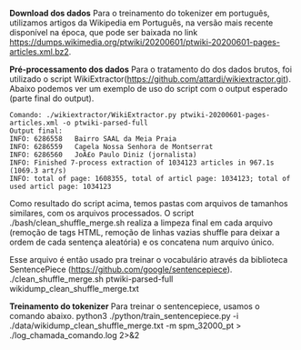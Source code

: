 **Download dos dados** 
Para o treinamento do tokenizer em português, utilizamos artigos da Wikipedia em Português, na versão mais recente disponível na época, que pode ser baixada no link https://dumps.wikimedia.org/ptwiki/20200601/ptwiki-20200601-pages-articles.xml.bz2.

**Pré-processamento dos dados**
Para o tratamento do dos dados brutos, foi utilizado o script WikiExtractor(https://github.com/attardi/wikiextractor.git). Abaixo podemos ver um exemplo de uso do script com o output esperado (parte final do output). 

```
Comando: ./wikiextractor/WikiExtractor.py ptwiki-20200601-pages-articles.xml -o ptwiki-parsed-full
Output final:
INFO: 6286558   Bairro SAAL da Meia Praia
INFO: 6286559   Capela Nossa Senhora de Montserrat
INFO: 6286560   JoÃ£o Paulo Diniz (jornalista)
INFO: Finished 7-process extraction of 1034123 articles in 967.1s (1069.3 art/s)
INFO: total of page: 1608355, total of articl page: 1034123; total of used articl page: 1034123
```

Como resultado do script acima, temos pastas com arquivos de tamanhos similares, com os arquivos processados. O script ./bash/clean_shuffle_merge.sh realiza a limpeza final em cada arquivo (remoção de tags HTML, remoção de linhas vazias shuffle para deixar a ordem de cada sentença aleatória) e os concatena num arquivo único.

Esse arquivo é então usado pra treinar o vocabulário através da biblioteca SentencePiece (https://github.com/google/sentencepiece).
./clean_shuffle_merge.sh ptwiki-parsed-full wikidump_clean_shuffle_merge.txt

**Treinamento do tokenizer**
Para treinar o sentencepiece, usamos o comando abaixo.
python3 ./python/train_sentencepiece.py -i ./data/wikidump_clean_shuffle_merge.txt -m spm_32000_pt > ./log_chamada_comando.log 2>&2
